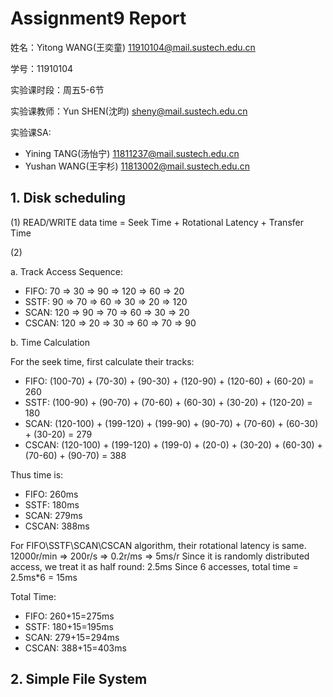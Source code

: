 # Assignment9 Report
姓名：Yitong WANG(王奕童) 11910104@mail.sustech.edu.cn

学号：11910104

实验课时段：周五5-6节

实验课教师：Yun SHEN(沈昀) sheny@mail.sustech.edu.cn

实验课SA:
- Yining TANG(汤怡宁) 11811237@mail.sustech.edu.cn
- Yushan WANG(王宇杉) 11813002@mail.sustech.edu.cn

## 1. Disk scheduling
(1) READ/WRITE data time =  Seek Time + Rotational Latency + Transfer Time

(2) 

a. Track Access Sequence:
- FIFO: 70 => 30 => 90 => 120 => 60 => 20
- SSTF: 90 => 70 => 60 => 30 => 20 => 120
- SCAN: 120 => 90 => 70 => 60 => 30 => 20
- CSCAN: 120 => 20 => 30 => 60 => 70 => 90

b. Time Calculation

For the seek time, first calculate their tracks:

- FIFO: (100-70) + (70-30) + (90-30) + (120-90) + (120-60) + (60-20) = 260
- SSTF: (100-90) + (90-70) + (70-60) + (60-30) + (30-20) + (120-20) = 180
- SCAN: (120-100) + (199-120) + (199-90) + (90-70) + (70-60) + (60-30) + (30-20) = 279
- CSCAN: (120-100) + (199-120) + (199-0) + (20-0) + (30-20) + (60-30) + (70-60) + (90-70) = 388

Thus time is:
- FIFO: 260ms
- SSTF: 180ms
- SCAN: 279ms
- CSCAN: 388ms

For FIFO\SSTF\SCAN\CSCAN algorithm, their rotational latency is same.
12000r/min => 200r/s => 0.2r/ms => 5ms/r
Since it is randomly distributed access, we treat it as half round: 2.5ms
Since 6 accesses, total time = 2.5ms\*6 = 15ms

Total Time: 
- FIFO: 260+15=275ms
- SSTF: 180+15=195ms
- SCAN: 279+15=294ms
- CSCAN: 388+15=403ms




## 2. Simple File System
